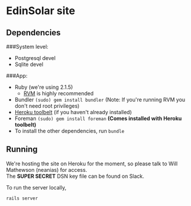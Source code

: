 EdinSolar site
==============

Dependencies
------------

###System level:

* Postgresql devel
* Sqlite devel

###App:

* Ruby (we're using 2.1.5)
  - [RVM][] is highly recommended
* Bundler `(sudo) gem install bundler` (Note: If you're running RVM you don't need root privileges)
* [Heroku toolbelt][] (if you haven't already installed)
* Foreman `(sudo) gem install foreman` **(Comes installed with Heroku toolbelt)**
* To install the other dependencies, run `bundle`

Running
-------

We're hosting the site on Heroku for the moment, so please talk to Will Mathewson (neanias) for access.  
The **SUPER SECRET** DSN key file can be found on Slack.

To run the server locally,

`rails server`


[RVM]: http://rvm.io/
[Heroku toolbelt]: https://toolbelt.heroku.com/

